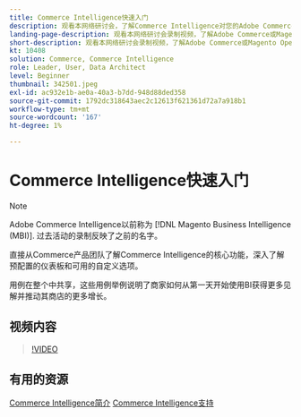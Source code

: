 ```yaml
---
title: Commerce Intelligence快速入门
description: 观看本网络研讨会，了解Commerce Intelligence对您的Adobe Commerce或Magento Open Source商店的核心功能。
landing-page-description: 观看本网络研讨会录制视频，了解Adobe Commerce或Magento Open Source商店的Commerce Intelligence核心功能。
short-description: 观看本网络研讨会录制视频，了解Adobe Commerce或Magento Open Source商店的Commerce Intelligence核心功能。
kt: 10408
solution: Commerce, Commerce Intelligence
role: Leader, User, Data Architect
level: Beginner
thumbnail: 342501.jpeg
exl-id: ac932e1b-ae0a-40a3-b7dd-948d88ded358
source-git-commit: 1792dc318643aec2c12613f621361d72a7a918b1
workflow-type: tm+mt
source-wordcount: '167'
ht-degree: 1%

---
```


# Commerce Intelligence快速入门

>[!NOTE]
>
>Adobe Commerce Intelligence以前称为 [!DNL Magento Business Intelligence (MBI)]. 过去活动的录制反映了之前的名字。

直接从Commerce产品团队了解Commerce Intelligence的核心功能，深入了解预配置的仪表板和可用的自定义选项。

用例在整个中共享，这些用例举例说明了商家如何从第一天开始使用BI获得更多见解并推动其商店的更多增长。

## 视频内容

>[!VIDEO](https://video.tv.adobe.com/v/342501?quality=12&learn=on)

## 有用的资源

[Commerce Intelligence简介](https://experienceleague.adobe.com/docs/commerce-business-intelligence/mbi/getting-started.html)
[Commerce Intelligence支持](https://experienceleague.adobe.com/docs/commerce-knowledge-base/kb/troubleshooting/miscellaneous/mbi-service-policies.html)
